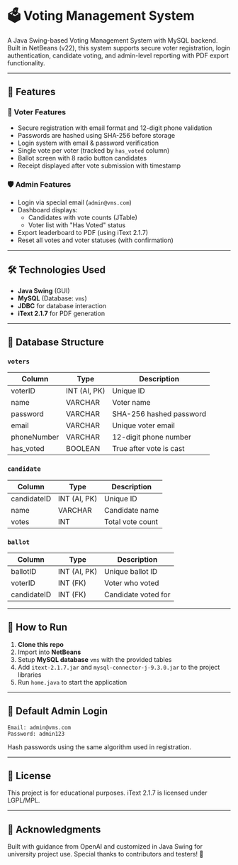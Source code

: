 # 🗳️ Voting Management System

A Java Swing-based Voting Management System with MySQL backend. Built in NetBeans (v22), this system supports secure voter registration, login authentication, candidate voting, and admin-level reporting with PDF export functionality.

---

## 📌 Features

### 👤 Voter Features

- Secure registration with email format and 12-digit phone validation
- Passwords are hashed using SHA-256 before storage
- Login system with email & password verification
- Single vote per voter (tracked by `has_voted` column)
- Ballot screen with 8 radio button candidates
- Receipt displayed after vote submission with timestamp

### 🛡️ Admin Features

- Login via special email (`admin@vms.com`)
- Dashboard displays:
  - Candidates with vote counts (JTable)
  - Voter list with "Has Voted" status
- Export leaderboard to PDF (using iText 2.1.7)
- Reset all votes and voter statuses (with confirmation)

---

## 🛠️ Technologies Used

- **Java Swing** (GUI)
- **MySQL** (Database: `vms`)
- **JDBC** for database interaction
- **iText 2.1.7** for PDF generation

---

## 🧩 Database Structure

### `voters`

| Column      | Type         | Description             |
| ----------- | ------------ | ----------------------- |
| voterID     | INT (AI, PK) | Unique ID               |
| name        | VARCHAR      | Voter name              |
| password    | VARCHAR      | SHA-256 hashed password |
| email       | VARCHAR      | Unique voter email      |
| phoneNumber | VARCHAR      | 12-digit phone number   |
| has_voted   | BOOLEAN      | True after vote is cast |

### `candidate`

| Column      | Type         | Description      |
| ----------- | ------------ | ---------------- |
| candidateID | INT (AI, PK) | Unique ID        |
| name        | VARCHAR      | Candidate name   |
| votes       | INT          | Total vote count |

### `ballot`

| Column      | Type         | Description         |
| ----------- | ------------ | ------------------- |
| ballotID    | INT (AI, PK) | Unique ballot ID    |
| voterID     | INT (FK)     | Voter who voted     |
| candidateID | INT (FK)     | Candidate voted for |

---

## 🚀 How to Run

1. **Clone this repo**
2. Import into **NetBeans**
3. Setup **MySQL database** `vms` with the provided tables
4. Add `itext-2.1.7.jar` and `mysql-connector-j-9.3.0.jar` to the project libraries
5. Run `home.java` to start the application

---

## 🔐 Default Admin Login

```
Email: admin@vms.com
Password: admin123
```

Hash passwords using the same algorithm used in registration.

---

## 📄 License

This project is for educational purposes. iText 2.1.7 is licensed under LGPL/MPL.

---

## 🙌 Acknowledgments

Built with guidance from OpenAI and customized in Java Swing for university project use. Special thanks to contributors and testers! 💙
